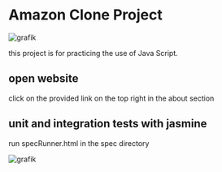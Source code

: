 # Amazon Clone Project

![grafik](https://github.com/rico-td/project-amazon-clone/assets/151479600/0ccfdcc3-35a7-41fe-a714-f3177458af50)

this project is for practicing the use of Java Script.

## open website 

  click on the provided link on the top right in the about section
  
## unit and integration tests with jasmine

  run specRunner.html in the spec directory

![grafik](https://github.com/rico-td/project-amazon-clone/assets/151479600/38d36ae1-6abe-41f9-b4f4-499f6702df04)

